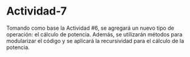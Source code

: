 # Actividad-7
Tomando como base la Actividad #6, se agregará un nuevo tipo de operación: el cálculo de potencia. Además, se utilizarán métodos para modularizar el código y se aplicará la recursividad para el cálculo de la potencia.
